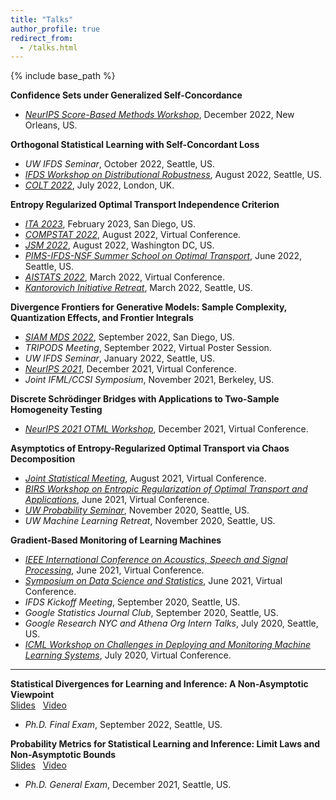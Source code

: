 ```yaml
---
title: "Talks"
author_profile: true
redirect_from:
  - /talks.html
---
```


{% include base_path %}

<!-- Leave two spaces at the end -->

**Confidence Sets under Generalized Self-Concordance**  
* [*NeurIPS Score-Based Methods Workshop*](https://score-based-methods-workshop.github.io), December 2022, New Orleans, US.  

**Orthogonal Statistical Learning with Self-Concordant Loss**  
* *UW IFDS Seminar*, October 2022, Seattle, US.
* [*IFDS Workshop on Distributional Robustness*](https://ifds-tripods.github.io/drds-workshop-2022/#schedule), August 2022, Seattle, US.
* [*COLT 2022*](http://learningtheory.org/colt2022/), July 2022, London, UK.  

**Entropy Regularized Optimal Transport Independence Criterion**  
* [*ITA 2023*](https://ita.ucsd.edu/workshop/schedule2023/#3), February 2023, San Diego, US.
* [*COMPSTAT 2022*](http://www.cmstatistics.org/RegistrationsV2/COMPSTAT2022/viewSubmission.php?in=512&token=pq8s133q6068o47o9sp71q0566osr3q4), August 2022, Virtual Conference.
* [*JSM 2022*](https://ww2.amstat.org/meetings/jsm/2022/onlineprogram/ActivityDetails.cfm?SessionID=223306), August 2022, Washington DC, US.
* [*PIMS-IFDS-NSF Summer School on Optimal Transport*](https://kantorovich.org/event/2022-optimal-transport-summer-school/schedule/), June 2022, Seattle, US.
* [*AISTATS 2022*](http://aistats.org/aistats2022/), March 2022, Virtual Conference.
* [*Kantorovich Initiative Retreat*](https://kantorovich.org/event/ki-retreat-2022/), March 2022, Seattle, US.  

**Divergence Frontiers for Generative Models: Sample Complexity, Quantization Effects, and Frontier Integrals**  
* [*SIAM MDS 2022*](https://meetings.siam.org/sess/dsp_programsess.cfm?SESSIONCODE=75087), September 2022, San Diego, US.
* *TRIPODS Meeting*, September 2022, Virtual Poster Session.
* *UW IFDS Seminar*, January 2022, Seattle, US.
* [*NeurIPS 2021*](https://nips.cc/Conferences/2021), December 2021, Virtual Conference.
* *Joint IFML/CCSI Symposium*, November 2021, Berkeley, US.  

**Discrete Schrödinger Bridges with Applications to Two-Sample Homogeneity Testing**  
* [*NeurIPS 2021 OTML Workshop*](https://otml2021.github.io/), December 2021, Virtual Conference.  

**Asymptotics of Entropy-Regularized Optimal Transport via Chaos Decomposition**  
* [*Joint Statistical Meeting*](https://ww2.amstat.org/meetings/jsm/2021/), August 2021, Virtual Conference.
* [*BIRS Workshop on Entropic Regularization of Optimal Transport and Applications*](http://www.birs.ca/events/2021/5-day-workshops/21w5120), June 2021, Virtual Conference.
* [*UW Probability Seminar*](https://math.washington.edu/events/2020-11-23/asymptotics-entropy-regularized-optimal-transport-chaos-decomposition), November 2020, Seattle, US.
* *UW Machine Learning Retreat*, November 2020, Seattle, US.  

**Gradient-Based Monitoring of Learning Machines**  
* [*IEEE International Conference on Acoustics, Speech and Signal Processing*](https://2021.ieeeicassp.org/), June 2021, Virtual Conference.
* [*Symposium on Data Science and Statistics*](https://ww2.amstat.org/meetings/sdss/2021/), June 2021, Virtual Conference.
* *IFDS Kickoff Meeting*, September 2020, Seattle, US.
* *Google Statistics Journal Club*, September 2020, Seattle, US.
* *Google Research NYC and Athena Org Intern Talks*, July 2020, Seattle, US.
* [*ICML Workshop on Challenges in Deploying and Monitoring Machine Learning Systems*](https://slideslive.com/38931677/gradientbased-monitoring-of-learning-machines?ref=account-folder-55868-folders), July 2020, Virtual Conference.

---

**Statistical Divergences for Learning and Inference: A Non-Asymptotic Viewpoint**  
[Slides](/files/final.pdf) &nbsp;
[Video](https://sites.stat.washington.edu/people/liu16/video/private/final.mp4) &nbsp;  
* *Ph.D. Final Exam*, September 2022, Seattle, US.  

**Probability Metrics for Statistical Learning and Inference: Limit Laws and Non-Asymptotic Bounds**  
[Slides](/files/general.pdf) &nbsp;
[Video](https://sites.stat.washington.edu/people/liu16/video/private/final.mp4) &nbsp;  
* *Ph.D. General Exam*, December 2021, Seattle, US.
